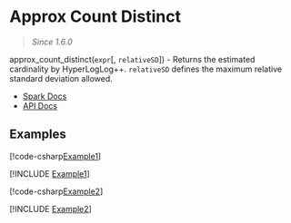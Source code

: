 ﻿# Approx Count Distinct

> _Since 1.6.0_

approx_count_distinct(`expr`[, `relativeSD`]) - Returns the estimated
cardinality by HyperLogLog++. `relativeSD` defines the maximum relative standard
deviation allowed.

* [Spark Docs](https://spark.apache.org/docs/latest/api/sql/index.html#approx_count_distinct)
* [API Docs](xref:TypedSpark.NET.Functions.ApproxCountDistinct*)

## Examples

[!code-csharp[Example1](../../../TypedSpark.NET.Tests/Examples/ApproxCountDistinct.cs#Example1)]

[!INCLUDE [Example1](../../../TypedSpark.NET.Tests/Examples/__examples__/ApproxCountDistinct.Case1.md)]

[!code-csharp[Example2](../../../TypedSpark.NET.Tests/Examples/ApproxCountDistinct.cs#Example2)]

[!INCLUDE [Example2](../../../TypedSpark.NET.Tests/Examples/__examples__/ApproxCountDistinct.Case2.md)]
